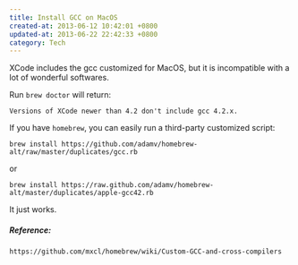 ```yaml
---
title: Install GCC on MacOS
created-at: 2013-06-12 10:42:01 +0800
updated-at: 2013-06-22 22:42:33 +0800
category: Tech
---
```


XCode includes the gcc customized for MacOS, but it is incompatible with a lot of wonderful softwares.

Run `brew doctor` will return:

    Versions of XCode newer than 4.2 don't include gcc 4.2.x.
   
If you have `homebrew`, you can easily run a third-party customized script:

    brew install https://github.com/adamv/homebrew-alt/raw/master/duplicates/gcc.rb

or

    brew install https://raw.github.com/adamv/homebrew-alt/master/duplicates/apple-gcc42.rb

It just works.

##### Reference: #####

    https://github.com/mxcl/homebrew/wiki/Custom-GCC-and-cross-compilers
